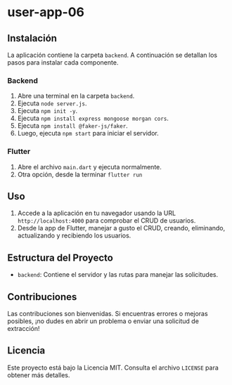# user-app-06

## Instalación

La aplicación contiene la carpeta `backend`. A continuación se detallan los pasos para instalar cada componente.

### Backend

1. Abre una terminal en la carpeta `backend`.
2. Ejecuta `node server.js`.
3. Ejecuta `npm init -y`.
4. Ejecuta `npm install express mongoose morgan cors`.
5. Ejecuta `npm install @faker-js/faker`.
7. Luego, ejecuta `npm start` para iniciar el servidor.

### Flutter

1. Abre el archivo `main.dart` y ejecuta normalmente.
2. Otra opción, desde la terminar `flutter run`

## Uso

1. Accede a la aplicación en tu navegador usando la URL `http://localhost:4000` para comprobar el CRUD de usuarios.
2. Desde la app de Flutter, manejar a gusto el CRUD, creando, eliminando, actualizando y recibiendo los usuarios.

## Estructura del Proyecto

- `backend`: Contiene el servidor y las rutas para manejar las solicitudes.

## Contribuciones

Las contribuciones son bienvenidas. Si encuentras errores o mejoras posibles, ¡no dudes en abrir un problema o enviar una solicitud de extracción!

## Licencia

Este proyecto está bajo la Licencia MIT. Consulta el archivo `LICENSE` para obtener más detalles.
